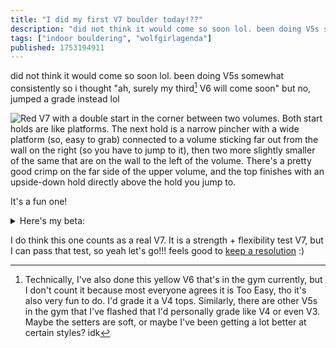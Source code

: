 ```yaml
---
title: "I did my first V7 boulder today!??"
description: "did not think it would come so soon lol. been doing V5s somewhat consistently so i thought \"ah, surely my third[^1] V6 will come soon\" bu..."
tags: ["indoor bouldering", "wolfgirlagenda"]
published: 1753194911
---
```


did not think it would come so soon lol. been doing V5s somewhat consistently so i thought "ah, surely my third[^1] V6 will come soon" but no, jumped a grade instead lol

![Red V7 with a double start in the corner between two volumes. Both start holds are like platforms. The next hold is a narrow pincher with a wide platform (so, easy to grab) connected to a volume sticking far out from the wall on the right (so you have to jump to it), then two more slightly smaller of the same that are on the wall to the left of the volume. There's a pretty good crimp on the far side of the upper volume, and the top finishes with an upside-down hold directly above the hold you jump to.](<https://static.wolfgirl.dev/polywolf/blog/01983264-d0fb-7332-85e9-2ed400f9cedb/IMG_0098.jpeg> "dyno time :3")

It's a fun one!

<details><summary>Here's my beta:</summary>

1. Facing away from the wall, just put hands on both starting holds to lift yourself off the ground. Start complete!
2. Left foot on lower hold first, then work your right foot onto the upper hold, making sure to get your toe on it instead of your heel. Most people struggle w/ this (it is a bit of a flexibility check)
3. Jump to the hold :) Curl your body after making contact with the hold so your feet land just below the volume, stabilization is key.
4. Left hand goes up, bumps to next. Feet are still smearing to help with this.
5. Heel-hook the hold your right hand is on, and match your right hand to your left. Some ppl do toe but I find heel is a lot easier here.
6. Now that your hands are solid, switch your right foot to the toe, and reach with your right to the crimp.
7. Use that pull to get your weight way over your right leg, switching your left hand from a pinch to a post.
8. Use that post to help get your left leg onto the hold with your right leg.
9. As you're standing up, reach with your left for the finish hold, then match with your right.

</details>

I do think this one counts as a real V7. It is a strength + flexibility test V7, but I can pass that test, so yeah let's go!!! feels good to [keep a resolution](https://wolfgirl.dev/blog/2025-01-05-new-year-s-resolutions/) :)

[^1]: Technically, I've also done this yellow V6 that's in the gym currently, but I don't count it because most everyone agrees it is Too Easy, tho it's also very fun to do. I'd grade it a V4 tops. Similarly, there are other V5s in the gym that I've flashed that I'd personally grade like V4 or even V3. Maybe the setters are soft, or maybe I've been getting a lot better at certain styles? idk